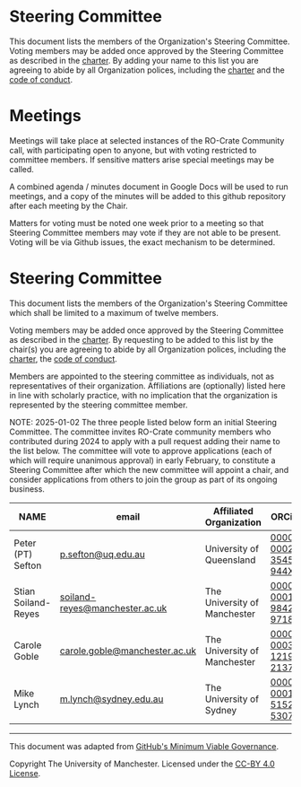 # Steering Committee

This document lists the members of the Organization's Steering Committee. Voting members may be added once approved by the Steering Committee as described in the [charter](./CHARTER.md). By adding your name to this list you are agreeing to abide by all Organization polices, including the [charter](./CHARTER.md) and the [code of conduct](./CODE-OF-CONDUCT.md).




# Meetings

Meetings will take place at selected instances of the RO-Crate Community call, with participating open to anyone, but with voting restricted to committee members. If sensitive matters arise special meetings may be called.

A combined agenda / minutes document in Google Docs will be used to run meetings, and a copy of the minutes will be added to this github repository after each meeting by the Chair.

Matters for voting must be noted one week prior to a meeting so that Steering Committee members may vote if they are not able to be present. Voting will be via Github issues, the exact mechanism to be determined.

# Steering Committee 

This document lists the members of the Organization's Steering Committee which shall be limited to a maximum of twelve members.

Voting members may be added once approved by the Steering Committee as described in the [charter](./CHARTER.md). By requesting to be added to this list by the chair(s) you are agreeing to abide by all Organization polices, including the [charter](./CHARTER.md), the [code of conduct](./CODE-OF-CONDUCT.md). 

Members are appointed to the steering committee as individuals, not as representatives of their organization. Affiliations are (optionally) listed here in line with scholarly practice, with no implication that the organization is represented by the steering committee member.

NOTE: 2025-01-02 The three people listed below form an initial Steering Committee. The committee invites RO-Crate community members who contributed during 2024  to apply with a pull request adding their name to the list below. The committee will vote to approve applications (each of which will require unanimous approval) in early February, to constitute a Steering Committee after which the new committee will appoint a chair, and consider applications from others to join the group as part of its ongoing business.

| **NAME** | **email** | **Affiliated Organization** | **ORCiD** | **github ID** | 
| ---      | ---       | ---                                    | ---       |  --|
| Peter (PT) Sefton | p.sefton@uq.edu.au   | University of Queensland | [0000-0002-3545-944X](https://orcid.org/0000-0002-3545-944X) | ptsefton |
| Stian Soiland-Reyes | soiland-reyes@manchester.ac.uk | The University of Manchester | [0000-0001-9842-9718](https://orcid.org/0000-0001-9842-9718) | stain |
| Carole Goble | carole.goble@manchester.ac.uk | The University of Manchester  | [0000-0003-1219-2137](https://orcid.org/0000-0003-1219-2137) | CaroleGoble |
| Mike Lynch | m.lynch@sydney.edu.au | The University of Sydney | [0000-0001-5152-5307](https://orcid.org/0000-0001-5152-5307)





---
This document was adapted from [GitHub's Minimum Viable Governance](https://github.com/github/MVG).

Copyright The University of Manchester. Licensed under the [CC-BY 4.0 License](https://creativecommons.org/licenses/by/4.0/).
